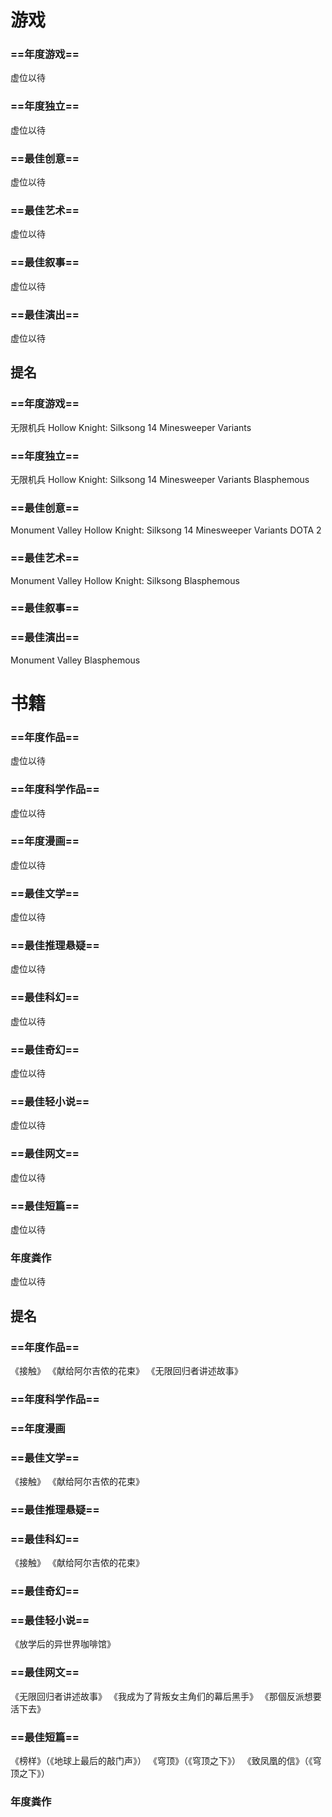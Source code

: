 
# 游戏

### ==年度游戏== 
 虚位以待
 
### ==年度独立==
 虚位以待
 
### ==最佳创意==
 虚位以待
 
### ==最佳艺术==
 虚位以待
 
### ==最佳叙事==
 虚位以待
 
### ==最佳演出==
 虚位以待
 

## 提名

### ==年度游戏== 
 无限机兵
 Hollow Knight: Silksong
 14 Minesweeper Variants
 
### ==年度独立==
 无限机兵
 Hollow Knight: Silksong
 14 Minesweeper Variants
 Blasphemous
 
### ==最佳创意==
 Monument Valley
 Hollow Knight: Silksong
 14 Minesweeper Variants
 DOTA 2
 
### ==最佳艺术==
 Monument Valley
 Hollow Knight: Silksong
 Blasphemous
 
### ==最佳叙事==
 
### ==最佳演出==
 Monument Valley
 Blasphemous
 


# 书籍

### ==年度作品==
 虚位以待
 
### ==年度科学作品==
 虚位以待
 
### ==年度漫画==
 虚位以待
 
### ==最佳文学==
 虚位以待
 
### ==最佳推理悬疑==
 虚位以待
 
### ==最佳科幻==
 虚位以待
 
### ==最佳奇幻==
 虚位以待
 
### ==最佳轻小说==
 虚位以待
 
### ==最佳网文==
 虚位以待
 
### ==最佳短篇==
 虚位以待
 
### 年度粪作
 虚位以待
 

## 提名

### ==年度作品==
 《接触》
 《献给阿尔吉侬的花束》
 《无限回归者讲述故事》
 
### ==年度科学作品==
 
### ==年度漫画
 
### ==最佳文学==
 《接触》
 《献给阿尔吉侬的花束》
 
### ==最佳推理悬疑==
 
### ==最佳科幻==
 《接触》
 《献给阿尔吉侬的花束》
 
### ==最佳奇幻==
	
### ==最佳轻小说==
 《放学后的异世界咖啡馆》
 
### ==最佳网文==
 《无限回归者讲述故事》
 《我成为了背叛女主角们的幕后黑手》
 《那個反派想要活下去》
 
### ==最佳短篇==
 《榜样》（《地球上最后的敲门声》）
 《穹顶》（《穹顶之下》）
 《致凤凰的信》（《穹顶之下》）
 
### 年度粪作
 

